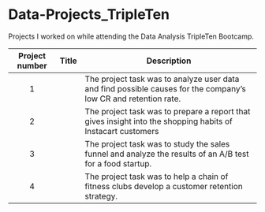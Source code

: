 # Data-Projects_TripleTen
Projects I worked on while attending the Data Analysis TripleTen Bootcamp.


| Project number | Title | Description |
| :-----------: | ----------- |----------- |
| 1 | | The project task was to analyze user data and find possible causes for the company’s low CR and retention rate. |
| 2 | | The project task was to prepare a report that gives insight into the shopping habits of Instacart customers |
| 3 | | The project task was to study the sales funnel and analyze the results of an A/B test for a food startup. |
| 4 | | The project task was to help a chain of fitness clubs develop a customer retention strategy. |
